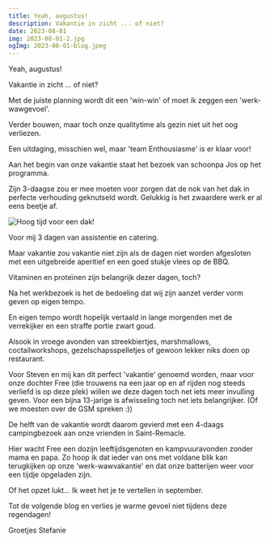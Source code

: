 ```yaml
---
title: Yeah, augustus!
description: Vakantie in zicht ... of niet?
date: 2023-08-01
img: 2023-08-01-2.jpg
ogImg: 2023-08-01-blog.jpeg
---
```


Yeah, augustus!

Vakantie in zicht ... of niet?

Met de juiste planning wordt dit een 'win-win' of moet ik zeggen een 'werk-wawgevoel'.

Verder bouwen, maar toch onze qualitytime als gezin niet uit het oog verliezen.

Een uitdaging, misschien wel, maar 'team Enthousiasme' is er klaar voor!

Aan het begin van onze vakantie staat het bezoek van schoonpa Jos op het programma.

Zijn 3-daagse zou er mee moeten voor zorgen dat de nok van het dak in perfecte verhouding geknutseld wordt. Gelukkig is het zwaardere werk er al eens beetje af.

![Hoog tijd voor een dak!](2023-08-01-1.jpg)

Voor mij 3 dagen van assistentie en catering.

Maar vakantie zou vakantie niet zijn als de dagen niet worden afgesloten met een uitgebreide aperitief en een goed stukje vlees op de BBQ.

Vitaminen en proteïnen zijn belangrijk dezer dagen, toch?

Na het werkbezoek is het de bedoeling dat wij zijn aanzet verder vorm geven op eigen tempo.

En eigen tempo wordt hopelijk vertaald in lange morgenden met de verrekijker en een straffe portie zwart goud.

Alsook in vroege avonden van streekbiertjes, marshmallows, coctailworkshops, gezelschapsspelletjes of gewoon lekker niks doen op restaurant.

Voor Steven en mij kan dit perfect 'vakantie' genoemd worden, maar voor onze dochter Free (die trouwens na een jaar op en af rijden nog steeds verliefd is op deze plek) willen we deze dagen toch net iets meer invulling geven. Voor een bijna 13-jarige is afwisseling toch net iets belangrijker. (Of we moesten over de GSM spreken :))

De helft van de vakantie wordt daarom gevierd met een 4-daags campingbezoek aan onze vrienden in Saint-Remacle.

Hier wacht Free een dozijn leeftijdsgenoten en kampvuuravonden zonder mama en papa.
Zo hoop ik dat ieder van ons met voldane blik kan terugkijken op onze 'werk-wawvakantie' en dat onze batterijen weer voor een tijdje opgeladen zijn.

Of het opzet lukt... Ik weet het je te vertellen in september.

Tot de volgende blog en verlies je warme gevoel niet tijdens deze regendagen!

Groetjes Stefanie
